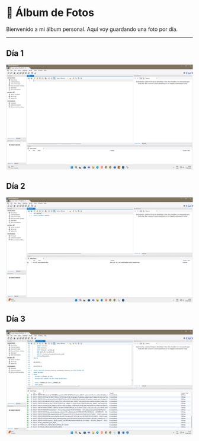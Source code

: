 # 📸 Álbum de Fotos

Bienvenido a mi álbum personal. Aquí voy guardando una foto por día.

---

## Día 1
![Imagen1](Imagen1.png)

## Día 2
![Imagen2](Imagen2.png)

## Día 3
![Imagen3](Imagen3.png)



